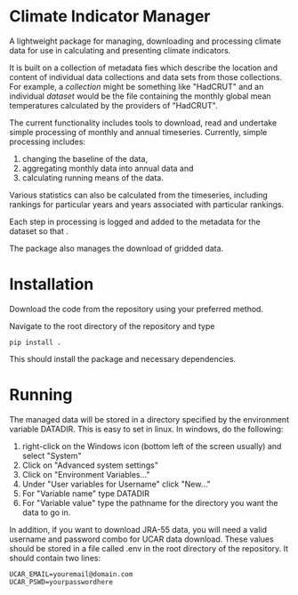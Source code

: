 Climate Indicator Manager
=========================

A lightweight package for managing, downloading and processing climate data for use in calculating and presenting 
climate indicators.

It is built on a collection of metadata fies which describe the location and content of individual data collections 
and data sets from those collections. For example, a *collection* might be something like "HadCRUT" and an individual 
*dataset* would be the file containing the monthly global mean temperatures calculated by the providers of "HadCRUT".

The current functionality includes tools to download, read and undertake simple processing of monthly and annual timeseries. 
Currently, simple processing includes: 

1. changing the baseline of the data, 
2. aggregating monthly data into annual data and 
3. calculating running means of the data. 

Various statistics can also be calculated from the timeseries, including rankings for particular years and years associated 
with particular rankings. 

Each step in processing is logged and added to the metadata for the dataset so that .

The package also manages the download of gridded data.

Installation
============

Download the code from the repository using your preferred method.

Navigate to the root directory of the repository and type 

`pip install .`

This should install the package and necessary dependencies.

Running
=======

The managed data will be stored in a directory specified by the environment variable 
DATADIR. This is easy to set in linux. In windows, do the following:

1. right-click on the Windows icon (bottom left of the screen usually) and select "System"
2. Click on "Advanced system settings"
3. Click on "Environment Variables..."
4. Under "User variables for Username" click "New..."
5. For "Variable name" type DATADIR
6. For "Variable value" type the pathname for the directory you want the data to go in.

In addition, if you want to download JRA-55 data, you will need a valid username and password 
combo for UCAR data download. These values should be stored in a file called .env in the 
root directory of the repository. It should contain two lines:

```
UCAR_EMAIL=youremail@domain.com
UCAR_PSWD=yourpasswordhere
```
